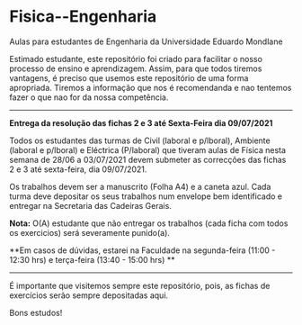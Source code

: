 # Fisica--Engenharia
Aulas para estudantes de Engenharia da Universidade Eduardo Mondlane

Estimado estudante, este repositório foi criado para facilitar o nosso processo de ensino e aprendizagem. Assim, para que todos tiremos vantagens, é preciso que usemos este repositório de uma forma apropriada. Tiremos a informação que nos é recomendanda e nao tentemos fazer o que nao for da nossa competência.

-----------------------------------------------------------------------------------------------------------------------------------------------------------------------

**Entrega da resolução das fichas 2 e 3 até Sexta-Feira dia 09/07/2021**

Todos os estudantes das turmas de Civil (laboral e p/lboral), Ambiente (laboral e p/lboral) e Eléctrica (P/laboral) que tiveram aulas de Física nesta semana de 28/06 a 03/07/2021 devem submeter as correcções das fichas 2 e 3 até sexta-feira, dia 09/07/2021. 

Os trabalhos devem ser a manuscrito (Folha A4) e a caneta azul.
Cada turma deve depositar os seus trabalhos num envelope bem identificado e entregar na Secretaria das Cadeiras Gerais.

**Nota:** O(A) estudante que não entregar os trabalhos (cada ficha com todos os exercicios) será severamente punido(a). 

**Em casos de dúvidas, estarei na Faculdade na segunda-feira (11:00 - 12:30 hrs) e terça-feira (13:40 - 15:00 hrs) **

----------------------------------------------------------------------------------------------------------------------------------------------------------------------------
É importante que visitemos sempre este repositório, pois,  as fichas de exercícios serão sempre depositadas aqui.


Bons estudos!
